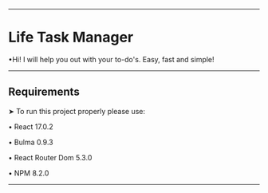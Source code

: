 <hr>
<h1>Life Task Manager</h1>
<p>•Hi! I will help you out with your to-do's. Easy, fast and simple!</p>
<hr>
<h2>Requirements</h2>
<p>➤ To run this project properly please use:</p>
<p>• React 17.0.2</p>
<p>• Bulma 0.9.3</p>
<p>• React Router Dom 5.3.0</p>
<p>• NPM 8.2.0</p>
<hr>
